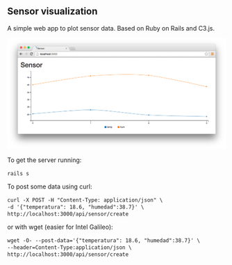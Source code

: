 ## Sensor visualization

A simple web app to plot sensor data. Based on Ruby on Rails and C3.js.

![Example](public/images/example.png)

To get the server running:

```
rails s
```

To post some data using curl:

```
curl -X POST -H "Content-Type: application/json" \
-d '{"temperatura": 18.6, "humedad":38.7}' \
http://localhost:3000/api/sensor/create
```

or with wget (easier for Intel Galileo):

```
wget -O- --post-data='{"temperatura": 18.6, "humedad":38.7}' \
--header=Content-Type:application/json \
http://localhost:3000/api/sensor/create
```
